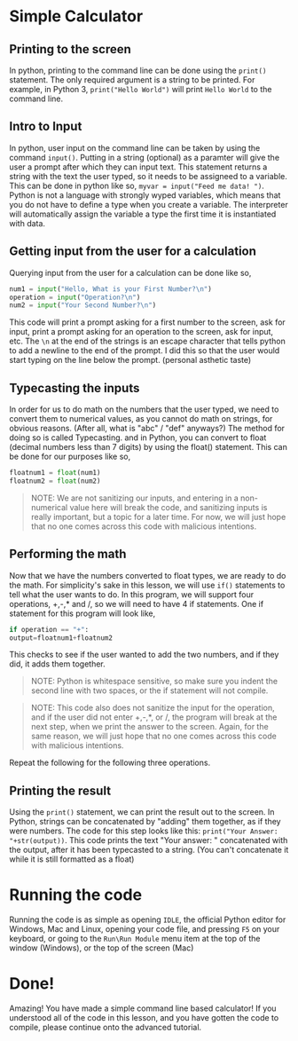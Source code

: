 # Simple Calculator

## Printing to the screen

In python, printing to the command line can be done using the `print()` statement. The only required argument is a string to be printed. For example, in Python 3, `print("Hello World")` will print `Hello World` to the command line.

## Intro to Input

In python, user input on the command line can be taken by using the command `input()`. Putting in a string (optional) as a paramter will give the user a prompt after which they can input text. This statement returns a string with the text the user typed, so it needs to be assigneed to a variable. This can be done in python like so, `myvar = input("Feed me data! ")`. Python is not a language with strongly wyped variables, which means that you do not have to define a type when you create a variable. The interpreter will automatically assign the variable a type the first time it is instantiated with data.

## Getting input from the user for a calculation

Querying input from the user for a calculation can be done like so, 
```py
num1 = input("Hello, What is your First Number?\n")
operation = input("Operation?\n")
num2 = input("Your Second Number?\n")
```
This code will print a prompt asking for a first number to the screen, ask for input, print a prompt asking for an operation to the screen, ask for input, etc. The `\n` at the end of the strings is an escape character that tells python to add a newline to the end of the prompt. I did this so that the user would start typing on the line below the prompt. (personal asthetic taste)

## Typecasting the inputs

In order for us to do math on the numbers that the user typed, we need to convert them to numerical values, as you cannot do math on strings, for obvious reasons. (After all, what is "abc" / "def" anyways?) The method for doing so  is called Typecasting. and in Python, you can convert to float (decimal numbers less than 7 digits) by using the float() statement. This can be done for our purposes like so,
```py
floatnum1 = float(num1)
floatnum2 = float(num2)
```
> NOTE: We are not sanitizing our inputs, and entering in a non-numerical value here will break the code, and sanitizing inputs is really important, but a topic for a later time. For now, we will just hope that no one comes across this code with malicious intentions.

## Performing the math

Now that we have the numbers converted to float types, we are ready to do the math. For simplicity's sake in this lesson, we will use `if()` statements to tell what the user wants to do. In this program, we will support four operations, +,-,* and /, so we will need to have 4 if statements. One if statement for this program will look like, 
```py
if operation == "+":
output=floatnum1+floatnum2
```
This checks to see if the user wanted to add the two numbers, and if they did, it adds them together.
> NOTE: Python is whitespace sensitive, so make sure you indent the second line with two spaces, or the if statement will not compile.

> NOTE: This code also does not sanitize the input for the operation, and if the user did not enter +,-,*, or /, the program will break at the next step, when we print the answer to the screen. Again, for the same reason, we will just hope that no one comes across this code with malicious intentions.

Repeat the following for the following three operations.

## Printing the result

Using the `print()` statement, we can print the result out to the screen. In Python, strings can be concatenated by "adding" them together, as if they were numbers. The code for this step looks like this: `print("Your Answer: "+str(output))`. This code prints the text "Your answer: " concatenated with the output, after it has been typecasted to a string. (You can't concatenate it while it is still formatted as a float)

# Running the code

Running the code is as simple as opening `IDLE`, the official Python editor for Windows, Mac and Linux, opening your code file, and pressing `F5` on your keyboard, or going to the `Run\Run Module` menu item at the top of the window (Windows), or the top of the screen (Mac)

# Done!

Amazing! You have made a simple command line based calculator! If you understood all of the code in this lesson, and you have gotten the code to compile, please continue onto the advanced tutorial.
